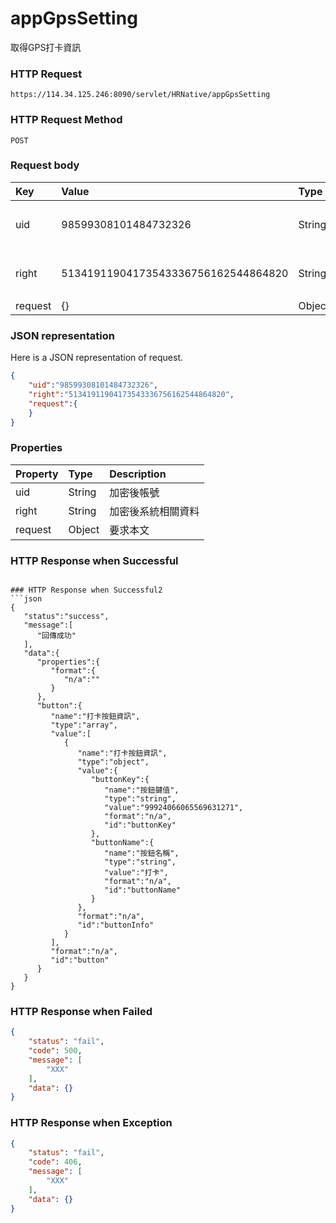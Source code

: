 # appGpsSetting
取得GPS打卡資訊

### HTTP Request
```
https://114.34.125.246:8090/servlet/HRNative/appGpsSetting
```

### HTTP Request Method
```
POST
```

### Request body
| Key | Value | Type | Description |
|:----------|:-------------|:-----|:------------|
| uid | 98599308101484732326 | String | 需透過appLogin取得 |
| right | 51341911904173543336756162544864820 | String | 需透過appLogin取得 |
| request | {} | Object | n/a |

### JSON representation
Here is a JSON representation of request.
```json
{ 
    "uid":"98599308101484732326",
    "right":"51341911904173543336756162544864820",
    "request":{
    }
}
```

### Properties
| Property | Type | Description |
|:---------|:-----|:------------|
| uid   | String | 加密後帳號 |
| right | String | 加密後系統相關資料 |
| request | Object | 要求本文 |

### HTTP Response when Successful

```

### HTTP Response when Successful2
```json
{
   "status":"success",
   "message":[
      "回傳成功"
   ],
   "data":{
      "properties":{
         "format":{
            "n/a":""
         }
      },
      "button":{
         "name":"打卡按鈕資訊",
         "type":"array",
         "value":[
            {
               "name":"打卡按鈕資訊",
               "type":"object",
               "value":{
                  "buttonKey":{
                     "name":"按鈕鍵值",
                     "type":"string",
                     "value":"99924066065569631271",
                     "format":"n/a",
                     "id":"buttonKey"
                  },
                  "buttonName":{
                     "name":"按鈕名稱",
                     "type":"string",
                     "value":"打卡",
                     "format":"n/a",
                     "id":"buttonName"
                  }
               },
               "format":"n/a",
               "id":"buttonInfo"
            }
         ],
         "format":"n/a",
         "id":"button"
      }
   }
}
```

### HTTP Response when Failed
```json
{
    "status": "fail",
    "code": 500,
    "message": [
        "XXX"
    ],
    "data": {}
}
```

### HTTP Response when Exception
```json
{
    "status": "fail",
    "code": 406,
    "message": [
        "XXX"
    ],
    "data": {}
}
```
